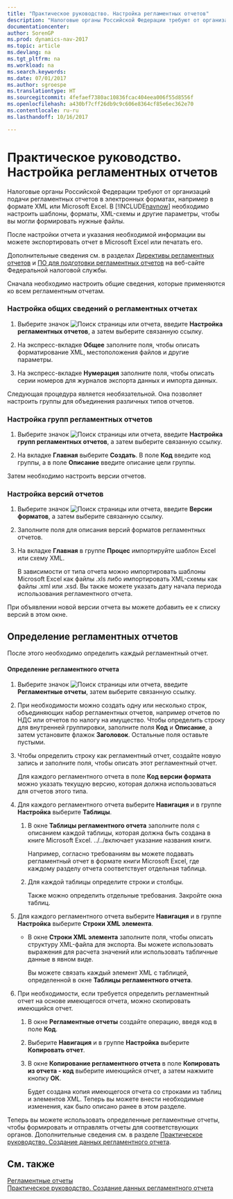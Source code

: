 ```yaml
---
title: "Практическое руководство. Настройка регламентных отчетов"
description: "Налоговые органы Российской Федерации требуют от организаций подачи регламентных отчетов в электронных форматах, например в формате XML или Microsoft Excel. В [!INCLUDE[navnow](../../includes/navnow_md.md)] необходимо настроить шаблоны, форматы, XML-схемы и другие параметры, чтобы вы могли формировать нужные файлы."
documentationcenter: 
author: SorenGP
ms.prod: dynamics-nav-2017
ms.topic: article
ms.devlang: na
ms.tgt_pltfrm: na
ms.workload: na
ms.search.keywords: 
ms.date: 07/01/2017
ms.author: sgroespe
ms.translationtype: HT
ms.sourcegitcommit: 4fefaef7380ac10836fcac404eea006f55d8556f
ms.openlocfilehash: a430bf7cff26db9c9c606e8364cf85e6ec362e70
ms.contentlocale: ru-ru
ms.lasthandoff: 10/16/2017

---
```

# <a name="how-to-set-up-statutory-reports"></a>Практическое руководство. Настройка регламентных отчетов
Налоговые органы Российской Федерации требуют от организаций подачи регламентных отчетов в электронных форматах, например в формате XML или Microsoft Excel. В [!INCLUDE[navnow](../../includes/navnow_md.md)] необходимо настроить шаблоны, форматы, XML-схемы и другие параметры, чтобы вы могли формировать нужные файлы.  
  
 После настройки отчета и указания необходимой информации вы можете экспортировать отчет в Microsoft Excel или печатать его.  
  
 Дополнительные сведения см. в разделах [Директивы регламентных отчетов](http://go.microsoft.com/fwlink/?LinkId=216143) и [ПО для подготовки регламентных отчетов](http://go.microsoft.com/fwlink/?LinkId=216142) на веб-сайте Федеральной налоговой службы.  
  
 Сначала необходимо настроить общие сведения, которые применяются ко всем регламентным отчетам.  
  
### <a name="to-set-up-general-information-about-statutory-reports"></a>Настройка общих сведений о регламентных отчетах  
  
1.  Выберите значок ![Поиск страницы или отчета](media/ui-search/search_small.png "Значок поиска страницы или отчета"), введите **Настройка регламентных отчетов**, а затем выберите связанную ссылку.  
  
2.  На экспресс-вкладке **Общее** заполните поля, чтобы описать форматирование XML, местоположения файлов и другие параметры.  
  
3.  На экспресс-вкладке **Нумерация** заполните поля, чтобы описать серии номеров для журналов экспорта данных и импорта данных.  
  
 Следующая процедура является необязательной. Она позволяет настроить группы для объединения различных типов отчетов.  
  
### <a name="to-set-up-statutory-report-groups"></a>Настройка групп регламентных отчетов  
  
1.  Выберите значок ![Поиск страницы или отчета](media/ui-search/search_small.png "Значок поиска страницы или отчета"), введите **Настройка групп регламентных отчетов**, а затем выберите связанную ссылку.  
  
2.  На вкладке **Главная** выберите **Создать**. В поле **Код** введите код группы, а в поле **Описание** введите описание цели группы.  
  
 Затем необходимо настроить версии отчетов.  
  
### <a name="to-set-up-report-versions"></a>Настройка версий отчетов  
  
1.  Выберите значок ![Поиск страницы или отчета](media/ui-search/search_small.png "Значок поиска страницы или отчета"), введите **Версии форматов**, а затем выберите связанную ссылку.  
  
2.  Заполните поля для описания версий форматов регламентных отчетов.  
  
3.  На вкладке **Главная** в группе **Процес** импортируйте шаблон Excel или схему XML.  
  
     В зависимости от типа отчета можно импортировать шаблоны Microsoft Excel как файлы .xls либо импортировать XML-схемы как файлы .xml или .xsd. Вы также можете указать дату начала периода использования регламентного отчета.  
  
 При объявлении новой версии отчета вы можете добавить ее к списку версий в этом окне.  
  
## <a name="defining-statutory-reports"></a>Определение регламентных отчетов  
 После этого необходимо определить каждый регламентный отчет.  
  
#### <a name="to-define-a-statutory-report"></a>Определение регламентного отчета  
  
1.  Выберите значок ![Поиск страницы или отчета](media/ui-search/search_small.png "Значок поиска страницы или отчета"), введите **Регламентные отчеты**, затем выберите связанную ссылку.  
  
2.  При необходимости можно создать одну или несколько строк, объединяющих набор регламентных отчетов, например отчетов по НДС или отчетов по налогу на имущество. Чтобы определить строку для внутренней группировки, заполните поля **Код** и **Описание**, а затем установите флажок **Заголовок**. Остальные поля оставьте пустыми.  
  
3.  Чтобы определить строку как регламентный отчет, создайте новую запись и заполните поля, чтобы описать этот регламентный отчет.  
  
     Для каждого регламентного отчета в поле **Код версии формата** можно указать текущую версию, которая должна использоваться для отчетов этого типа.  
  
4.  Для каждого регламентного отчета выберите **Навигация** и в группе **Настройка** выберите **Таблицы**.  
  
    1.  В окне **Таблицы регламентного отчета** заполните поля с описанием каждой таблицы, которая должна быть создана в книге Microsoft Excel. ../../включает указание названия книги.  
  
         Например, согласно требованиям вы можете подавать регламентный отчет в формате книги Microsoft Excel, где каждому разделу отчета соответствует отдельная таблица.  
  
    2.  Для каждой таблицы определите строки и столбцы.  
  
         Также можно определить отдельные требования. Закройте окна таблиц.  
  
5.  Для каждого регламентного отчета выберите **Навигация** и в группе **Настройка** выберите **Строки XML элемента**.  
  
    -   В окне **Строки XML элемента** заполните поля, чтобы описать структуру XML-файла для экспорта. Вы можете использовать выражения для расчета значений или использовать табличные данные в явном виде.  
  
         Вы можете связать каждый элемент XML с таблицей, определенной в окне **Таблицы регламентного отчета**.  
  
6.  При необходимости, если требуется определить регламентный отчет на основе имеющегося отчета, можно скопировать имеющийся отчет.  
  
    1.  В окне **Регламентные отчеты** создайте операцию, введя код в поле **Код**.  
  
    2.  Выберите **Навигация** и в группе **Настройка** выберите **Копировать отчет**.  
  
    3.  В окне **Копирование регламентного отчета** в поле **Копировать из отчета - код** выберите имеющийся отчет, а затем нажмите кнопку **ОК**.  
  
         Будет создана копия имеющегося отчета со строками из таблиц и элементов XML. Теперь вы можете внести необходимые изменения, как было описано ранее в этом разделе.  
  
 Теперь вы можете использовать определенные регламентные отчеты, чтобы формировать и отправлять отчеты для соответствующих органов. Дополнительные сведения см. в разделе [Практическое руководство. Создание данных регламентного отчета](how-to-create-statutory-report-data.md).  
  
## <a name="see-also"></a>См. также  
 [Регламентные отчеты](statutory-reports.md)   
 [Практическое руководство. Создание данных регламентного отчета](how-to-create-statutory-report-data.md)
